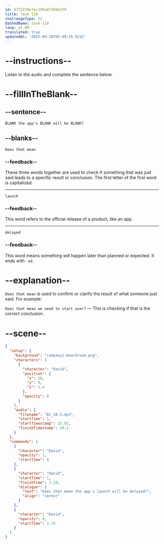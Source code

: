 ```yaml
---
id: 67f2239e7ec199a07398e5f9
title: Task 110
challengeType: 22
dashedName: task-110
lang: pt-BR
translated: true
updatedAt: '2025-09-29T05:49:15.923Z'
---
```


<!-- (Audio) David: Does that mean the app's launch will be delayed? -->

# --instructions--

Listen to the audio and complete the sentence below.

# --fillInTheBlank--

## --sentence--

`BLANK the app's BLANK will be BLANK?`

## --blanks--

`Does that mean`

### --feedback--

These three words together are used to check if something that was just said leads to a specific result or conclusion. The first letter of the first word is capitalized.

---

`launch`

### --feedback--

This word refers to the official release of a product, like an app.

---

`delayed`

### --feedback--

This word means something will happen later than planned or expected. It ends with `-ed`.

# --explanation--

`Does that mean` is used to confirm or clarify the result of what someone just said. For example:

`Does that mean we need to start over?` — This is checking if that is the correct conclusion.

# --scene--

```json
{
  "setup": {
    "background": "company1-boardroom.png",
    "characters": [
      {
        "character": "David",
        "position": {
          "x": 50,
          "y": 0,
          "z": 1.4
        },
        "opacity": 0
      }
    ],
    "audio": {
      "filename": "B1_16-3.mp3",
      "startTime": 1,
      "startTimestamp": 25.92,
      "finishTimestamp": 28.2
    }
  },
  "commands": [
    {
      "character": "David",
      "opacity": 1,
      "startTime": 0
    },
    {
      "character": "David",
      "startTime": 1,
      "finishTime": 3.28,
      "dialogue": {
        "text": "Does that mean the app's launch will be delayed?",
        "align": "center"
      }
    },
    {
      "character": "David",
      "opacity": 0,
      "startTime": 3.78
    }
  ]
}
```
